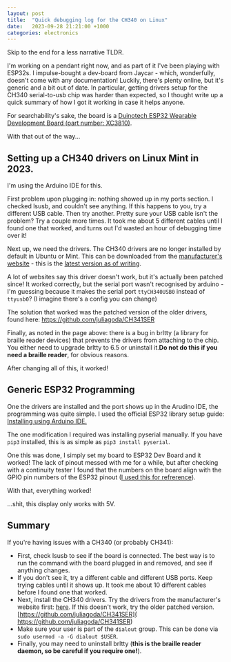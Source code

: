 ```yaml
---
layout: post
title:  "Quick debugging log for the CH340 on Linux"
date:   2023-09-28 21:21:00 +1000
categories: electronics
---
```

Skip to the end for a less narrative TLDR.

I'm working on a pendant right now, and as part of it I've been playing with ESP32s. I impulse-bought a dev-board from Jaycar - which, wonderfully, doesn't come with any documentation! Luckily, there's plenty online, but it's generic and a bit out of date. In particular, getting drivers setup for the CH340 serial-to-usb chip was harder than expected, so I thought write up a quick summary of how I got it working in case it helps anyone.

For searchability's sake, the board is a [Duinotech ESP32 Wearable Development Board (part number: XC3810)](https://www.jaycar.com.au/duinotech-esp32-wearable-main-board/p/XC3810).

<!-- I only buy Jaycar when I want a same-day project. Weirdly, they seem to have (more) reasonable prices on the products that lack documentation? An Arduino Nano clone is $40 (!), 4x the price I've seen elsewhere. On the other hand, this board seems comparable in price ($35) with other Australian ESP32-WROOM dev boards, but I can't find anything similar elsewhere. -->

With that out of the way...

## Setting up a CH340 drivers on Linux Mint in 2023.

I'm using the Arduino IDE for this.

First problem upon plugging in: nothing showed up in my ports section. I checked lsusb, and couldn't see anything. If this happens to you, try a different USB cable. Then try another. Pretty sure your USB cable isn't the problem? Try a couple more times. It took me about 5 different cables until I found one that worked, and turns out I'd wasted an hour of debugging time over it!

Next up, we need the drivers. The CH340 drivers are no longer installed by default in Ubuntu or Mint. This can be downloaded from the [manufacturer's website](https://www.wch-ic.com/downloads/category/30.html) - this is the [latest version as of writing](https://www.wch-ic.com/downloads/CH341SER_LINUX_ZIP.html).

A lot of websites say this driver doesn't work, but it's actually been patched since! It worked correctly, but the serial port wasn't recognised by arduino - I'm guessing because it makes the serial port `ttyCH340USB0` instead of `ttyusb0`? (I imagine there's a config you can change)

The solution that worked was the patched version of the older drivers, found here: https://github.com/juliagoda/CH341SER

Finally, as noted in the page above: there is a bug in brltty (a library for braille reader devices) that prevents the drivers from attaching to the chip. You either need to upgrade brltty to 6.5 or uninstall it.**Do not do this if you need a braille reader**, for obvious reasons.

After changing all of this, it worked!

## Generic ESP32 Programming
One the drivers are installed and the port shows up in the Arudino IDE, the programming was quite simple. I used the official ESP32 library setup guide: [Installing using Arduino IDE.](https://docs.espressif.com/projects/arduino-esp32/en/latest/installing.html#installing-using-arduino-ide)

The one modification I required was installing pyserial manually. If you have `pip3` installed, this is as simple as `pip3 install pyserial`.

One this was done, I simply set my board to ESP32 Dev Board and it worked! The lack of pinout messed with me for a while, but after checking with a continuity tester I found that the numbers on the board align with the GPIO pin numbers of the ESP32 pinout ([I used this for refrerence](https://i0.wp.com/randomnerdtutorials.com/wp-content/uploads/2018/08/esp32-pinout-chip-ESP-WROOM-32.png?quality=100&strip=all&ssl=1)).

With that, everything worked!

...shit, this display only works with 5V.

## Summary
If you're having issues with a CH340 (or probably CH341):

* First, check lsusb to see if the board is connected. The best way is to run the command with the board plugged in and removed, and see if anything changes. 
* If you don't see it, try a different cable and different USB ports. Keep trying cables until it shows up. It took me about 10 different cables before I found one that worked.
* Next, install the CH340 drivers. Try the drivers from the manufacturer's website first: [here](https://www.wch-ic.com/downloads/category/30.html). If this doesn't work, try the older patched version. [https://github.com/juliagoda/CH341SER]( https://github.com/juliagoda/CH341SER)
* Make sure your user is part of the `dialout` group. This can be done via `sudo usermod -a -G dialout $USER`.
* Finally, you may need to uninstall brltty (**this is the braille reader daemon, so be careful if you require one!**).



